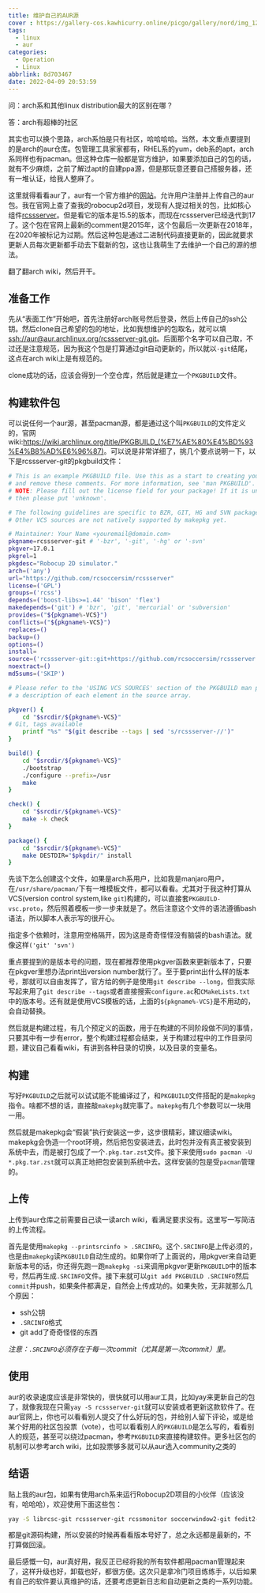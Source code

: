 ```yaml
---
title: 维护自己的AUR源
cover : https://gallery-cos.kawhicurry.online/picgo/gallery/nord/img_1206.jpg
tags:
  - linux
  - aur
categories:
  - Operation
  - Linux
abbrlink: 8d703467
date: 2022-04-09 20:53:59
---
```

问：arch系和其他linux distribution最大的区别在哪？

答：arch有超棒的社区

其实也可以换个思路，arch系怕是只有社区，哈哈哈哈。当然，本文重点要提到的是arch的aur仓库。包管理工具家家都有，RHEL系的yum，deb系的apt，arch系同样也有pacman。但这种仓库一般都是官方维护，如果要添加自己的包的话，就有不少麻烦，之前了解过apt的自建ppa源，但是那玩意还要自己搭服务器，还有一堆认证，给我人整麻了。

这里就得看看aur了，aur有一个官方维护的[网站](https://aur.archlinux.org/)。允许用户注册并上传自己的aur包。我在官网上查了查我的robocup2d项目，发现有人提过相关的包，比如核心组件[rcssserver](https://aur.archlinux.org/packages/rcssserver)。但是看它的版本是15.5的版本，而现在rcssserver已经迭代到17了。这个包在官网上最新的comment是2015年，这个包最后一次更新在2018年，在2020年被标记为过期。然后这种包是通过二进制代码直接更新的，因此就要求更新人员每次更新都手动去下载新的包，这也让我萌生了去维护一个自己的源的想法。

翻了翻arch wiki，然后开干。

## 准备工作

先从“表面工作”开始吧，首先注册好arch账号然后登录，然后上传自己的ssh公钥。然后clone自己希望的包的地址，比如我想维护的包取名，就可以填<ssh://aur@aur.archlinux.org/rcssserver-git.git>。后面那个名字可以自己取，不过还是注意规范，因为我这个包是打算通过git自动更新的，所以就以`-git`结尾，这点在arch wiki上是有规范的。

clone成功的话，应该会得到一个空仓库，然后就是建立一个`PKGBUILD`文件。

## 构建软件包

可以说任何一个aur源，甚至pacman源，都是通过这个叫`PKGBUILD`的文件定义的，官网wiki:<https://wiki.archlinux.org/title/PKGBUILD_(%E7%AE%80%E4%BD%93%E4%B8%AD%E6%96%87)>。可以说是非常详细了，挑几个要点说明一下，以下是rcssserver-git的pkgbuild文件：
```bash
# This is an example PKGBUILD file. Use this as a start to creating your own,
# and remove these comments. For more information, see 'man PKGBUILD'.
# NOTE: Please fill out the license field for your package! If it is unknown,
# then please put 'unknown'.

# The following guidelines are specific to BZR, GIT, HG and SVN packages.
# Other VCS sources are not natively supported by makepkg yet.

# Maintainer: Your Name <youremail@domain.com>
pkgname=rcssserver-git # '-bzr', '-git', '-hg' or '-svn'
pkgver=17.0.1
pkgrel=1
pkgdesc="Robocup 2D simulator."
arch=('any')
url="https://github.com/rcsoccersim/rcssserver"
license=('GPL')
groups=('rcss')
depends=('boost-libs>=1.44' 'bison' 'flex')
makedepends=('git') # 'bzr', 'git', 'mercurial' or 'subversion'
provides=("${pkgname%-VCS}")
conflicts=("${pkgname%-VCS}")
replaces=()
backup=()
options=()
install=
source=('rcssserver-git::git+https://github.com/rcsoccersim/rcssserver.git')
noextract=()
md5sums=('SKIP')

# Please refer to the 'USING VCS SOURCES' section of the PKGBUILD man page for
# a description of each element in the source array.

pkgver() {
	cd "$srcdir/${pkgname%-VCS}"
# Git, tags available
	printf "%s" "$(git describe --tags | sed 's/rcssserver-//')"
}

build() {
	cd "$srcdir/${pkgname%-VCS}"
	./bootstrap
	./configure --prefix=/usr
	make
}

check() {
	cd "$srcdir/${pkgname%-VCS}"
	make -k check
}

package() {
	cd "$srcdir/${pkgname%-VCS}"
	make DESTDIR="$pkgdir/" install
}
```

先谈下怎么创建这个文件，如果是arch系用户，比如我是manjaro用户，在`/usr/share/pacman/`下有一堆模板文件，都可以看看。尤其对于我这种打算从VCS(version control system,like `git`)构建的，可以直接套`PKGBUILD-vsc.proto`，然后照着模板一步一步来就是了。然后注意这个文件的语法遵循bash语法，所以脚本人表示写的很开心。

指定多个依赖时，注意用空格隔开，因为这是奇奇怪怪没有脑袋的bash语法。就像这样`('git' 'svn')`

重点要提到的是版本号的问题，现在都推荐使用pkgver函数来更新版本了，只要在pkgver里想办法print出version number就行了。至于要print出什么样的版本号，那就可以自由发挥了，官方给的例子是使用`git describe --long`，但我实际写起来用了`git describe --tags`或者直接搜索`configure.ac`和`CMakeLists.txt`中的版本号。还有就是使用VCS模板的话，上面的`${pkgname%-VCS}`是不用动的，会自动替换。

然后就是构建过程，有几个预定义的函数，用于在构建的不同阶段做不同的事情，只要其中有一步有error，整个构建过程都会结束，关于构建过程中的工作目录问题，建议自己看看wiki，有讲到各种目录的切换，以及目录的变量名。

## 构建
写好`PKGBUILD`之后就可以试试能不能编译过了，和`PKGBUILD`文件搭配的是`makepkg`指令。啥都不想的话，直接敲`makepkg`就完事了。`makepkg`有几个参数可以一块用一用。

然后就是makepkg会“假装”执行安装这一步，这步很精彩，建议细读wiki。makepkg会伪造一个root环境，然后把包安装进去，此时包并没有真正被安装到系统中去，而是被打包成了一个`.pkg.tar.zst`文件。接下来使用`sudo pacman -U *.pkg.tar.zst`就可以真正地把包安装到系统中去。这样安装的包是受`pacman`管理的。

## 上传
上传到aur仓库之前需要自己读一读arch wiki，看满足要求没有。这里写一写简洁的上传流程。

首先是使用`makepkg --printsrcinfo > .SRCINFO`。这个`.SRCINFO`是上传必须的，也是由`makepkg`读`PKGBUILD`自动生成的。如果你听了上面说的，用pkgver来自动更新版本号的话，你还得先跑一跑`makepkg -si`来调用pkgver更新`PKGBUILD`中的版本号，然后再生成`.SRCINFO`文件。接下来就可以`git add PKGBUILD .SRCINFO`然后`commit`并push，如果条件都满足，自然会上传成功的。如果失败，无非就那么几个原因：
- ssh公钥
- `.SRCINFO`格式
- git add了奇奇怪怪的东西

*注意：`.SRCINFO`必须存在于每一次commit（尤其是第一次commit）里。*

## 使用
aur的收录速度应该是非常快的，很快就可以用aur工具，比如yay来更新自己的包了，就像我现在只需`yay -S rcssserver-git`就可以安装或者更新这款软件了。在aur官网上，你也可以看看别人提交了什么好玩的包，并给别人留下评论，或是给某个好用的社区包投票（vote），也可以看看别人的`PKGBUILD`是怎么写的，看看别人的规范，甚至可以绕过pacman，参考`PKGBUILD`来直接构建软件。更多社区包的机制可以参考arch wiki，比如投票够多就可以从aur选入community之类的

## 结语
贴上我的aur包，如果有使用arch系来运行Robocup2D项目的小伙伴（应该没有，哈哈哈），欢迎使用下面这些包：
```bash
yay -S librcsc-git rcssserver-git rcssmonitor soccerwindow2-git fedit2-git
```
都是git源码构建，所以安装的时候再看看版本号好了，总之永远都是最新的，不打算做回滚。

最后感慨一句，aur真好用，我反正已经将我的所有软件都用pacman管理起来了，这样升级也好，卸载也好，都很方便。这次只是拿冷门项目练练手，以后如果有自己的软件要认真维护的话，还要考虑更新日志和自动更新之类的一系列功能。